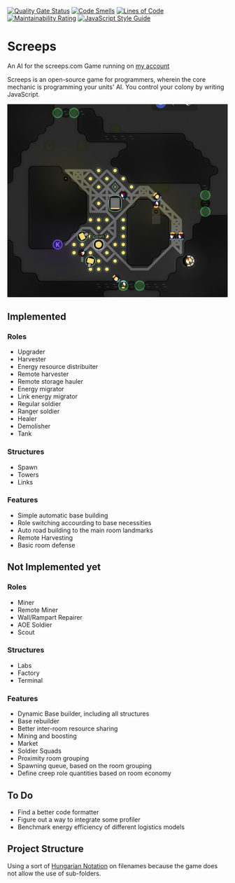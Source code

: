 [![Quality Gate Status](https://sonarcloud.io/api/project_badges/measure?project=Harduim_Screeps&metric=alert_status)](https://sonarcloud.io/dashboard?id=Harduim_Screeps)
[![Code Smells](https://sonarcloud.io/api/project_badges/measure?project=Harduim_Screeps&metric=code_smells)](https://sonarcloud.io/dashboard?id=Harduim_Screeps)
[![Lines of Code](https://sonarcloud.io/api/project_badges/measure?project=Harduim_Screeps&metric=ncloc)](https://sonarcloud.io/dashboard?id=Harduim_Screeps)
[![Maintainability Rating](https://sonarcloud.io/api/project_badges/measure?project=Harduim_Screeps&metric=sqale_rating)](https://sonarcloud.io/dashboard?id=Harduim_Screeps)
[![JavaScript Style Guide](https://img.shields.io/badge/code_style-standard-brightgreen.svg)](https://standardjs.com)

# Screeps
An AI for the screeps.com Game running on [my account](https://screeps.com/a/#!/profile/Harduim)

Screeps is an open-source game for programmers, wherein the core mechanic is programming
your units' AI. You control your colony by writing JavaScript.

![base_screen_grab](screeps_base_ss.png)

## Implemented

### Roles
- Upgrader
- Harvester
- Energy resource distribuiter
- Remote harvester
- Remote storage hauler
- Energy migrator
- Link energy migrator
- Regular soldier
- Ranger soldier
- Healer
- Demolisher
- Tank

### Structures
- Spawn
- Towers
- Links

### Features
- Simple automatic base building
- Role switching accourding to base necessities
- Auto road building to the main room landmarks
- Remote Harvesting
- Basic room defense

## Not Implemented yet

### Roles
- Miner
- Remote Miner
- Wall/Rampart Repairer
- AOE Soldier
- Scout

### Structures
- Labs
- Factory
- Terminal

### Features
- Dynamic Base builder, including all structures
- Base rebuilder
- Better inter-room resource sharing
- Mining and boosting
- Market
- Soldier Squads
- Proximity room grouping
- Spawning queue, based on the room grouping
- Define creep role quantities based on room economy 


## To Do
- Find a better code formatter
- Figure out a way to integrate some profiler
- Benchmark energy efficiency of different logistics models


## Project Structure

Using a sort of [Hungarian Notation](https://en.wikipedia.org/wiki/Hungarian_notation) on filenames because the game does not allow the use of sub-folders.